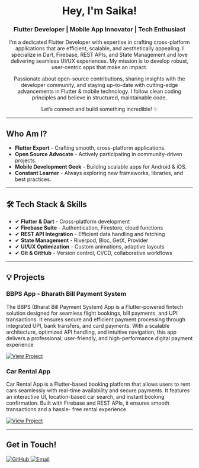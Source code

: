 <h1 align="center">  Hey, I'm Saika! </h1>

<h3 align="center">  Flutter Developer | Mobile App Innovator | Tech Enthusiast </h3>

<p align="center">
  I'm a dedicated Flutter Developer with expertise in crafting cross-platform applications  
  that are efficient, scalable, and aesthetically appealing. I specialize in Dart, Firebase, REST APIs, and State Management 
  and love delivering seamless UI/UX experiences. My mission is to develop robust, user-centric apps that make an impact.
</p>

<p align="center">
  Passionate about open-source contributions, sharing insights with the developer community,  
  and staying up-to-date with cutting-edge advancements in Flutter & mobile technology.  
  I follow clean coding principles and believe in structured, maintainable code.
</p>

<p align="center">
  Let’s connect and build something incredible! ✨
</p>

---

<h2>  Who Am I?</h2>
<ul>
  <li> <strong>Flutter Expert</strong> - Crafting smooth, cross-platform applications.</li>
  <li> <strong>Open Source Advocate</strong> - Actively participating in community-driven projects.</li>
  <li> <strong>Mobile Development Geek</strong> - Building scalable apps for Android & iOS.</li>
  <li> <strong>Constant Learner</strong> - Always exploring new frameworks, libraries, and best practices.</li>
</ul>

---

<h2>🛠 Tech Stack & Skills</h2>
<ul>
  <li>✔ <strong>Flutter & Dart</strong> - Cross-platform development</li>
  <li>✔ <strong>Firebase Suite</strong> - Authentication, Firestore, cloud functions</li>
  <li>✔ <strong>REST API Integration</strong> - Efficient data handling and fetching</li>
  <li>✔ <strong>State Management</strong> - Riverpod, Bloc, GetX, Provider</li>
  <li>✔ <strong>UI/UX Optimization</strong> - Custom animations, adaptive layouts</li>
  <li>✔ <strong>Git & GitHub</strong> - Version control, CI/CD, collaborative workflows</li>
</ul>

---

<h2>💡 Projects</h2>

<div>
  <h3> BBPS App - Bharath Bill Payment System</h3>
  <p>The BBPS (Bharat Bill Payment System) App is a Flutter-powered fintech solution designed for seamless flight bookings, bill payments, and UPI transactions.         It ensures secure and efficient payment processing through integrated UPI, bank transfers, and card payments. With a scalable architecture, optimized               API handling, and intuitive navigation, this app delivers a professional, user-friendly, and high-performance digital payment experience </p>
  <a href="https://github.com/saikaboppana/project_bbps" target="_blank">
    <img src="https://img.shields.io/badge/View%20Project-blue?style=for-the-badge" alt="View Project">
  </a>
</div>

<div>
  <h3> Car Rental App</h3>
  <p> Car Rental App is a Flutter-based booking platform that allows users to rent cars seamlessly with real-time availability and secure payments. It features an         interactive UI, location-based car search, and instant booking confirmation. Built with Firebase and REST APIs, it ensures smooth transactions and a hassle-        free rental experience. </p>
  <a href="https://github.com/saikaboppana/car_rental" target="_blank">
    <img src="https://img.shields.io/badge/View%20Project-blue?style=for-the-badge" alt="View Project">
  </a>
</div>

---
<h2> Get in Touch!</h2>
<p>
  <a href="https://github.com/saikaboppana" target="_blank">
    <img src="https://img.shields.io/badge/GitHub-black?style=for-the-badge&logo=github" alt="GitHub">
  </a>
  <a href="mailto:saikaboppana1145@gmail.com">
    <img src="https://img.shields.io/badge/Email-red?style=for-the-badge&logo=gmail" alt="Email">
  </a>
</p>


